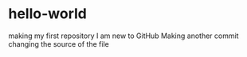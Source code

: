 # hello-world
making my first repository
I am new to GitHub
Making another commit
changing the source of the file
